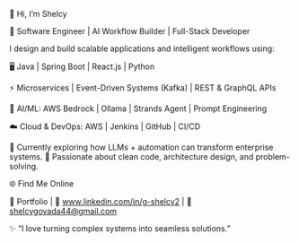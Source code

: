 👋 Hi, I’m Shelcy

🚀 Software Engineer | AI Workflow Builder | Full-Stack Developer

I design and build scalable applications and intelligent workflows using:

🖥️ Java | Spring Boot | React.js | Python

⚡ Microservices | Event-Driven Systems (Kafka) | REST & GraphQL APIs

🤖 AI/ML: AWS Bedrock | Ollama | Strands Agent | Prompt Engineering

☁️ Cloud & DevOps: AWS | Jenkins | GitHub | CI/CD

🌱 Currently exploring how LLMs + automation can transform enterprise systems.
📌 Passionate about clean code, architecture design, and problem-solving.

🌐 Find Me Online

🔗 Portfolio
 | 💼 www.linkedin.com/in/g-shelcy2
 | 📧 shelcygovada44@gmail.com

✨ “I love turning complex systems into seamless solutions.”

